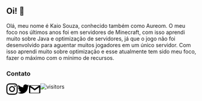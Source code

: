 ## Oi! 👋

Olá, meu nome é Kaio Souza, conhecido também como Aureom. O meu foco nos últimos anos foi em servidores de Minecraft, com isso aprendi muito sobre Java e optimização de servidores, já que o jogo não foi desenvolvido para aguentar muitos jogadores em um único servidor. Com isso aprendi muito sobre optimização e esse atualmente tem sido meu foco, fazer o máximo com o mínimo de recursos.

### Contato

<a href="https://www.instagram.com/kaio.a.souza/" target="_blank"><img align="left" alt="Aureom Instagram" width="30" src="https://raw.githubusercontent.com/Aureom/Aureom/master/assets/instagram.svg"></a> <a href="https://twitter.com/Aureom_" target="_blank"><img align="left" alt="Aureom Twitter" width="30" src="https://raw.githubusercontent.com/Aureom/Aureom/master/assets/twitter.svg"></a> <a href="mailto:kaioaugusto02@gmail.com"><img align="left" alt="Aureom Email" width="30" src="https://raw.githubusercontent.com/Aureom/Aureom/master/assets/gmail.svg"></a>  


  
![visitors](https://visitor-badge.glitch.me/badge?page_id=Aureom.visitor_badge)  




